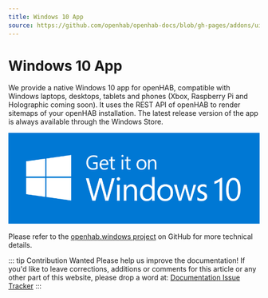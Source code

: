 ```yaml
---
title: Windows 10 App
source: https://github.com/openhab/openhab-docs/blob/gh-pages/addons/uis/apps/windows.md
---
```



# Windows 10 App

We provide a native Windows 10 app for openHAB, compatible with Windows laptops, desktops, tablets and phones (Xbox, Raspberry Pi and Holographic coming soon).
It uses the REST API of openHAB to render sitemaps of your openHAB installation.
The latest release version of the app is always available through the Windows Store.

[![Download openHAB app on the App Store](./images/download-for-windows.png)](https://www.microsoft.com/en-US/store/p/openhab/9nmq39ctwxgt)

Please refer to the [openhab.windows project](https://github.com/openhab/openhab.windows) on GitHub for more technical details.

::: tip Contribution Wanted
Please help us improve the documentation! 
If you'd like to leave corrections, additions or comments for this article or any other part of this website, please drop a word at:
[Documentation Issue Tracker](https://github.com/openhab/openhab-docs/issues)
:::

<DocPreviousVersions/>
<EditPageLink/>
